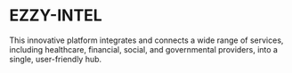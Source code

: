 # EZZY-INTEL
This innovative platform integrates and connects a wide range of services, including healthcare, financial, social, and governmental providers, into a single, user-friendly hub.
